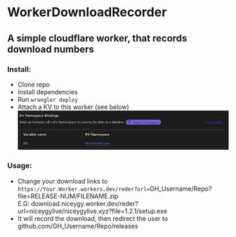 # WorkerDownloadRecorder
## A simple cloudflare worker, that records download numbers
### Install:
-  Clone repo 
- Install dependencies
- Run `wrangler deploy`
- Attach a KV to this worker (see below)
![Alt text](image.png)
 
 ### Usage:
 - Change your download links to `https://Your.Worker.workers.dev/reder?url=`GH_Username/Repo?file=RELEASE-NUM/FILENAME.zip<br>
 E.G: download.niceygy.worker.dev/reder?url=niceygylive/niceygylive.xyz?file=1.2.1/setup.exe
 - It will record the download, then redirect the user to github.com/GH_Username/Repo/releases